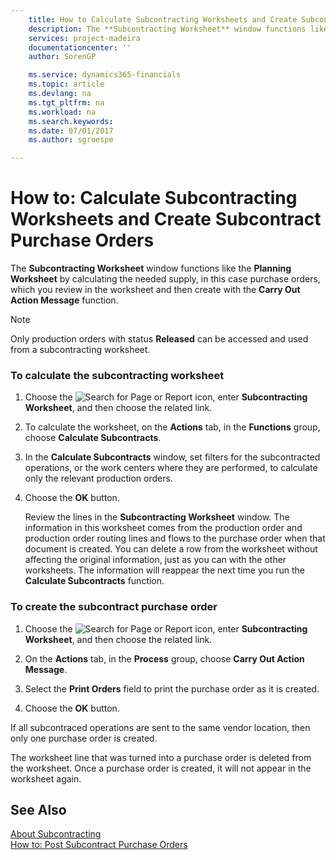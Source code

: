 ```yaml
---
    title: How to Calculate Subcontracting Worksheets and Create Subcontract Purchase Orders | Microsoft Docs
    description: The **Subcontracting Worksheet** window functions like the **Planning Worksheet** by calculating the needed supply, in this case purchase orders, which you review in the worksheet and then create with the **Carry Out Action Message** function.
    services: project-madeira
    documentationcenter: ''
    author: SorenGP

    ms.service: dynamics365-financials
    ms.topic: article
    ms.devlang: na
    ms.tgt_pltfrm: na
    ms.workload: na
    ms.search.keywords:
    ms.date: 07/01/2017
    ms.author: sgroespe

---
```

# How to: Calculate Subcontracting Worksheets and Create Subcontract Purchase Orders
The **Subcontracting Worksheet** window functions like the **Planning Worksheet** by calculating the needed supply, in this case purchase orders, which you review in the worksheet and then create with the **Carry Out Action Message** function.  
  
> [!NOTE]  
>  Only production orders with status **Released** can be accessed and used from a subcontracting worksheet.  
  
### To calculate the subcontracting worksheet  
  
1.  Choose the ![Search for Page or Report](media/ui-search/search_small.png "Search for Page or Report icon") icon, enter **Subcontracting Worksheet**, and then choose the related link.  
  
2.  To calculate the worksheet, on the **Actions** tab, in the **Functions** group, choose **Calculate Subcontracts**.  
  
3.  In the **Calculate Subcontracts** window, set filters for the subcontracted operations, or the work centers where they are performed, to calculate only the relevant production orders.  
  
4.  Choose the **OK** button.  
  
     Review the lines in the **Subcontracting Worksheet** window. The information in this worksheet comes from the production order and production order routing lines and flows to the purchase order when that document is created. You can delete a row from the worksheet without affecting the original information, just as you can with the other worksheets. The information will reappear the next time you run the **Calculate Subcontracts** function.  
  
### To create the subcontract purchase order  
  
1.  Choose the ![Search for Page or Report](media/ui-search/search_small.png "Search for Page or Report icon") icon, enter **Subcontracting Worksheet**, and then choose the related link.  
  
2.  On the **Actions** tab, in the **Process** group, choose **Carry Out Action Message**.  
  
3.  Select the **Print Orders** field to print the purchase order as it is created.  
  
4.  Choose the **OK** button.  
  
 If all subcontraced operations are sent to the same vendor location, then only one purchase order is created.  
  
 The worksheet line that was turned into a purchase order is deleted from the worksheet. Once a purchase order is created, it will not appear in the worksheet again.  
  
## See Also  
 [About Subcontracting](../about-subcontracting.md)   
 [How to: Post Subcontract Purchase Orders](../how-to-post-subcontract-purchase-orders.md)
